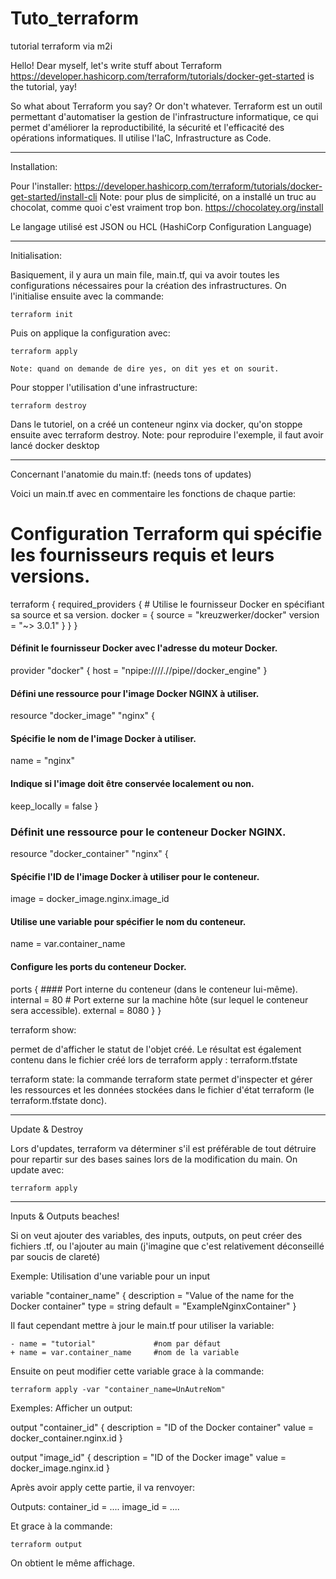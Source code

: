 # Tuto_terraform
tutorial terraform via m2i

Hello! Dear myself, let's write stuff about Terraform
https://developer.hashicorp.com/terraform/tutorials/docker-get-started is the tutorial, yay!

So what about Terraform you say? Or don't whatever.
Terraform est un outil permettant d'automatiser la gestion de l'infrastructure informatique, ce qui permet d'améliorer la reproductibilité, la sécurité et l'efficacité des opérations informatiques. Il utilise l'IaC, Infrastructure as Code.
________________________________________________
Installation:

Pour l'installer: https://developer.hashicorp.com/terraform/tutorials/docker-get-started/install-cli
Note: pour plus de simplicité, on a installé un truc au chocolat, comme quoi c'est vraiment trop bon. https://chocolatey.org/install

Le langage utilisé est JSON ou HCL (HashiCorp Configuration Language)

________________________________________________
Initialisation:

Basiquement, il y aura un main file, main.tf, qui va avoir toutes les configurations nécessaires pour la création des infrastructures. On l'initialise ensuite avec la commande:

    terraform init

Puis on applique la configuration avec:

    terraform apply

    Note: quand on demande de dire yes, on dit yes et on sourit.

Pour stopper l'utilisation d'une infrastructure:

    terraform destroy

Dans le tutoriel, on a créé un conteneur nginx via docker, qu'on stoppe ensuite avec terraform destroy.
    Note: pour reproduire l'exemple, il faut avoir lancé docker desktop

________________________________________________
Concernant l'anatomie du main.tf: (needs tons of updates)

Voici un main.tf avec en commentaire les fonctions de chaque partie: 

# Configuration Terraform qui spécifie les fournisseurs requis et leurs versions.
terraform {
  required_providers {
    # Utilise le fournisseur Docker en spécifiant sa  source et sa version.
    docker = {
      source  = "kreuzwerker/docker"
      version = "~> 3.0.1"
    }
  }
}

#### Définit le fournisseur Docker avec l'adresse du moteur Docker.
provider "docker" {
  host = "npipe:////.//pipe//docker_engine"
}

#### Défini une ressource pour l'image Docker NGINX à utiliser.
resource "docker_image" "nginx" {
  #### Spécifie le nom de l'image Docker à utiliser.
  name         = "nginx"
  #### Indique si l'image doit être conservée localement ou non.
  keep_locally = false
}

### Définit une ressource pour le conteneur Docker NGINX.
resource "docker_container" "nginx" {
  #### Spécifie l'ID de l'image Docker à utiliser pour le conteneur.
  image = docker_image.nginx.image_id
  #### Utilise une variable pour spécifier le nom du conteneur.
  name  = var.container_name

  #### Configure les ports du conteneur Docker.
  ports {
    #### Port interne du conteneur (dans le conteneur lui-même).
    internal = 80
    # Port externe sur la machine hôte (sur lequel le conteneur sera accessible).
    external = 8080
  }
}


terraform show:

permet de d'afficher le statut de l'objet créé.
Le résultat est également contenu dans le fichier créé lors de terraform apply : terraform.tfstate

terraform state:
la commande terraform state permet d'inspecter et gérer les ressources et les données stockées dans le fichier d'état terraform (le terraform.tfstate donc).
________________________________________________
Update & Destroy

Lors d'updates, terraform va déterminer s'il est préférable de tout détruire pour repartir sur des bases saines lors de la modification du main.
On update avec:

    terraform apply

________________________________________________
Inputs & Outputs beaches!

Si on veut ajouter des variables, des inputs, outputs, on peut créer des fichiers .tf, ou l'ajouter au main (j'imagine que c'est relativement déconseillé par soucis de clareté)

Exemple: Utilisation d'une variable pour un input

variable "container_name" {
  description = "Value of the name for the Docker container"
  type        = string
  default     = "ExampleNginxContainer"
}

Il faut cependant mettre à jour le main.tf pour utiliser la variable:

    - name = "tutorial"             #nom par défaut
    + name = var.container_name     #nom de la variable

Ensuite on peut modifier cette variable grace à la commande:

    terraform apply -var "container_name=UnAutreNom"

Exemples: Afficher un output:

output "container_id" {
  description = "ID of the Docker container"
  value       = docker_container.nginx.id
}

output "image_id" {
  description = "ID of the Docker image"
  value       = docker_image.nginx.id
}

Après avoir apply cette partie, il va renvoyer:

Outputs:
container_id = ....
image_id = ....

Et grace à la commande:

    terraform output

On obtient le même affichage.